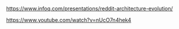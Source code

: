 
https://www.infoq.com/presentations/reddit-architecture-evolution/

https://www.youtube.com/watch?v=nUcO7n4hek4
